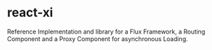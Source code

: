 # react-xi

Reference Implementation and library for a Flux Framework, a Routing Component and a Proxy Component for asynchronous Loading.
